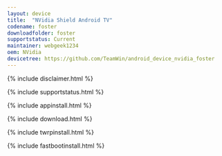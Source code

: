 ```yaml
---
layout: device
title:  "NVidia Shield Android TV"
codename: foster
downloadfolder: foster
supportstatus: Current
maintainer: webgeek1234
oem: NVidia
devicetree: https://github.com/TeamWin/android_device_nvidia_foster
---
```


{% include disclaimer.html %}

{% include supportstatus.html %}

{% include appinstall.html %}

{% include download.html %}

{% include twrpinstall.html %}

{% include fastbootinstall.html %}
